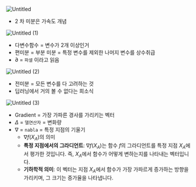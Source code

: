 ![Untitled](https://github.com/user-attachments/assets/64029c9f-d236-4bd6-9bdf-2297a8da2736)


- 2 차 미분은 가속도 개념

![Untitled (1)](https://github.com/user-attachments/assets/3786ed32-abde-4731-9c11-63340e08c4af)


- 다변수함수 = 변수가 2개 이상인거
- 편미분 = 부분 미분 = 특정 변수를 제외한 나머지 변수를 상수취급
- $\partial$ = `파셜` 이라고 읽음

![Untitled (2)](https://github.com/user-attachments/assets/a7e31abd-b2cb-4ddf-9c28-b699db2b24a3)


- 전미분 = 모든 변수를 다 고려하는 것
- 딥러닝에서 거의 볼 수 없다는 희소식

![Untitled (3)](https://github.com/user-attachments/assets/3d362668-391e-4d86-9a82-d5e7d28f05bb)

- Gradient = 가장 가파른 경사를 가리키는 벡터
- $\Delta$ = `델연산자` = 변화량
- $\nabla$ =  `nabla` = 특정 지점의 기울기
    - $∇f(X_A)$의 의미
    - **특정 지점에서의 그라디언트**: $\nabla f(X_A)$는 함수 $f$의 그라디언트를 특정 지점 $X_A$에서 평가한 것입니다. 즉, $X_A$에서 함수가 어떻게 변하는지를 나타내는 벡터입니다.
    - **기하학적 의미**: 이 벡터는 지점 $X_A$에서 함수가 가장 가파르게 증가하는 방향을 가리키며, 그 크기는 증가율을 나타냅니다.